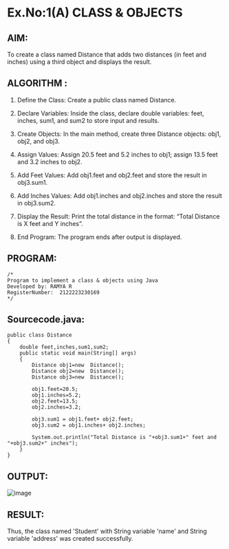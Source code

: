# Ex.No:1(A) CLASS & OBJECTS

## AIM:
To create a class named Distance that adds two distances (in feet and inches) using a third object and displays the result.

## ALGORITHM :
1. Define the Class: Create a public class named Distance.

3. Declare Variables: Inside the class, declare double variables: feet, inches, sum1, and sum2 to store input and results.

5. Create Objects: In the main method, create three Distance objects: obj1, obj2, and obj3.

7. Assign Values: Assign 20.5 feet and 5.2 inches to obj1; assign 13.5 feet and 3.2 inches to obj2.

9. Add Feet Values: Add obj1.feet and obj2.feet and store the result in obj3.sum1.

11. Add Inches Values: Add obj1.inches and obj2.inches and store the result in obj3.sum2.

13. Display the Result: Print the total distance in the format: “Total Distance is X feet and Y inches”.

14. End Program: The program ends after output is displayed.

## PROGRAM:
 ```
/*
Program to implement a class & objects using Java
Developed by: RAMYA R
RegisterNumber:  2122223230169
*/
```

## Sourcecode.java:
```
public class Distance
{
    double feet,inches,sum1,sum2;
    public static void main(String[] args)
    {
        Distance obj1=new  Distance();
        Distance obj2=new  Distance();
        Distance obj3=new  Distance();

        obj1.feet=20.5;
        obj1.inches=5.2;
        obj2.feet=13.5;
        obj2.inches=3.2;
        
        obj3.sum1 = obj1.feet+ obj2.feet;
        obj3.sum2 = obj1.inches+ obj2.inches;
      
        System.out.println("Total Distance is "+obj3.sum1+" feet and "+obj3.sum2+" inches");
    }
}
```


## OUTPUT:
![image](https://github.com/user-attachments/assets/4a559a9d-19c7-4cd2-991b-80308acd671b)

## RESULT:
Thus, the class named 'Student' with String variable 'name' and String variable 'address' was created successfully.
